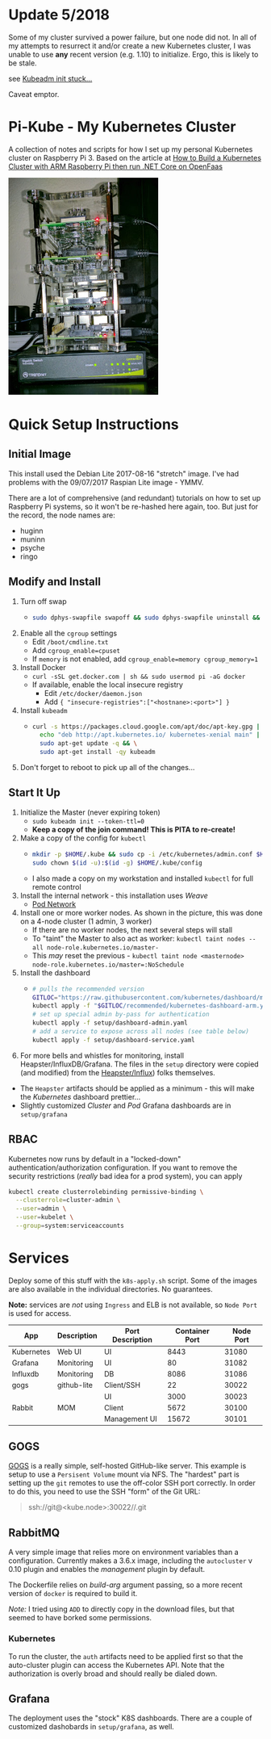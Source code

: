 # Update 5/2018

Some of my cluster survived a power failure, but one node did not. In all of my attempts
to resurrect it and/or create a new Kubernetes cluster, I was unable to
use **any** recent version (e.g. 1.10) to initialize. Ergo, this is likely to be stale.

see [Kubeadm init stuck...](https://github.com/kubernetes/kubernetes/issues/61277)

Caveat emptor.

# Pi-Kube - My Kubernetes Cluster
A collection of notes and scripts for how I set up my personal Kubernetes cluster on
Raspberry Pi 3. Based on the article at
[How to Build a Kubernetes Cluster with ARM Raspberry Pi then run .NET Core on OpenFaas](https://www.hanselman.com/blog/HowToBuildAKubernetesClusterWithARMRaspberryPiThenRunNETCoreOnOpenFaas.aspx)

![PiCluster](PiCluster-11222017.jpg)

# Quick Setup Instructions
## Initial Image
This install used the Debian Lite 2017-08-16 "stretch" image. I've had problems with the 09/07/2017 Raspian Lite
image - YMMV.

There are a lot of comprehensive (and redundant) tutorials on how to set up Raspberry Pi systems, so it won't be
re-hashed here again, too. But just for the record, the node names are:
- huginn
- muninn
- psyche
- ringo

## Modify and Install
1. Turn off swap
   - ```bash
     sudo dphys-swapfile swapoff && sudo dphys-swapfile uninstall && sudo update-rc.d dphys-swapfile remove
     ```
1. Enable all the `cgroup` settings
   - Edit `/boot/cmdline.txt`
   - Add `cgroup_enable=cpuset`
   - If `memory` is not enabled, add `cgroup_enable=memory cgroup_memory=1`
1. Install Docker
   - `curl -sSL get.docker.com | sh && sudo usermod pi -aG docker`
   - If available, enable the local insecure registry
     - Edit `/etc/docker/daemon.json`
     - Add `{ "insecure-registries":["<hostnane>:<port>"] }`
1. Install `kubeadm`
   - ```bash
     curl -s https://packages.cloud.google.com/apt/doc/apt-key.gpg | sudo apt-key add - && \
       echo "deb http://apt.kubernetes.io/ kubernetes-xenial main" | sudo tee /etc/apt/sources.list.d/kubernetes.list && \
       sudo apt-get update -q && \
       sudo apt-get install -qy kubeadm
     ```
1. Don't forget to reboot to pick up all of the changes...

## Start It Up
1. Initialize the Master (never expiring token)
   - `sudo kubeadm init --token-ttl=0`
   - **Keep a copy of the join command! This is PITA to re-create!**
1. Make a copy of the config for `kubectl`
   - ```bash
     mkdir -p $HOME/.kube && sudo cp -i /etc/kubernetes/admin.conf $HOME/.kube/config
     sudo chown $(id -u):$(id -g) $HOME/.kube/config
     ```
   - I also made a copy on my workstation and installed `kubectl` for full remote control
1. Install the internal network - this installation uses _Weave_
   - [Pod Network](https://kubernetes.io/docs/setup/independent/create-cluster-kubeadm/#pod-network)
1. Install one or more worker nodes. As shown in the picture, this was done on a 4-node cluster (1 admin, 3 worker)
   - If there are no worker nodes, the next several steps will stall
   - To "taint" the Master to also act as worker: `kubectl taint nodes --all node-role.kubernetes.io/master-`
   - This _may_ reset the previous - `kubectl taint node <masternode> node-role.kubernetes.io/master=:NoSchedule`
1. Install the dashboard
   - ```bash
     # pulls the recommended version
     GITLOC="https://raw.githubusercontent.com/kubernetes/dashboard/master/src/deploy/"
     kubectl apply -f "$GITLOC/recommended/kubernetes-dashboard-arm.yaml"
     # set up special admin by-pass for authentication
     kubectl apply -f setup/dashboard-admin.yaml
     # add a service to expose across all nodes (see table below)
     kubectl apply -f setup/dashboard-service.yaml
     ```
1. For more bells and whistles for monitoring, install Heapster/InfluxDB/Grafana. The files in the `setup` directory
were copied (and modified) from the
[Heapster/Influx](https://github.com/kubernetes/heapster/blob/master/docs/influxdb.md)) folks themselves.
  - The `Heapster` artifacts should be applied as a minimum - this will make the _Kubernetes_ dashboard prettier...
  - Slightly customized _Cluster_ and _Pod_ Grafana dashboards are in `setup/grafana`

## RBAC
Kubernetes now runs by default in a "locked-down" authentication/authorization configuration. If you want to remove the
security restrictions (_really_ bad idea for a prod system), you can apply
```bash
kubectl create clusterrolebinding permissive-binding \
  --clusterrole=cluster-admin \
  --user=admin \
  --user=kubelet \
  --group=system:serviceaccounts
```

# Services
Deploy some of this stuff with the `k8s-apply.sh` script. Some of the images are also available in the individual
directories. No guarantees.

**Note:** services are _not_ using `Ingress` and ELB is not available, so `Node Port` is used for access.

| App        | Description | Port Description | Container Port | Node Port |
|------------|-------------|------------------|----------------|-----------|
| Kubernetes | Web UI      | UI               |  8443          | 31080 |
| Grafana    | Monitoring  | UI               |    80          | 31082 |
| Influxdb   | Monitoring  | DB               |  8086          | 31086 |
| gogs       | github-lite | Client/SSH       |    22          | 30022 |
|            |             | UI               |  3000          | 30023 |
| Rabbit     | MOM         | Client           |  5672          | 30100 |
|            |             | Management UI    | 15672          | 30101 |

## GOGS
[GOGS](https://github.com/gogits/gogs) is a really simple, self-hosted GitHub-like server. This example is setup to
use a `Persisent Volume` mount via NFS. The "hardest" part is setting up the `git` remotes to use the off-color SSH
port correctly. In order to do this, you need to use the SSH "form" of the Git URL:

> ssh://git@<kube.node>:30022/<org>/<project>.git

## RabbitMQ
A very simple image that relies more on environment variables than a configuration. Currently makes a 3.6.x image,
including the `autocluster` v 0.10 plugin and enables the _management_ plugin by default.

The Dockerfile relies on _build-arg_ argument passing, so a more recent version of `docker` is required to build it.

_Note:_ I tried using `ADD` to directly copy in the download files, but that seemed to have borked some permissions.

### Kubernetes
To run the cluster, the `auth` artifacts need to be applied first so that the auto-cluster plugin can access the
Kubernetes API. Note that the authorization is overly broad and should really be dialed down.

## Grafana
The deployment uses the "stock" K8S dashboards. There are a couple of customized dashobards in `setup/grafana`, as well.
